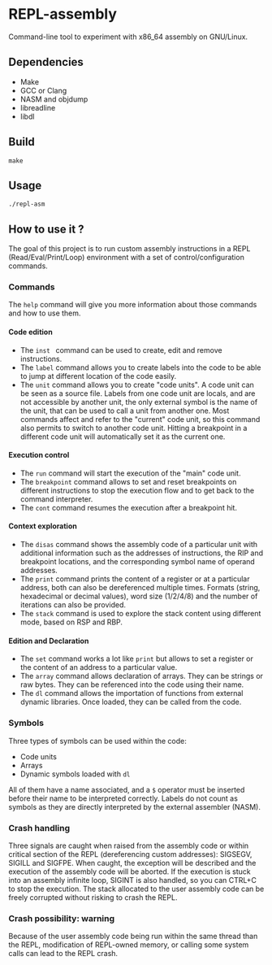 # REPL-assembly
Command-line tool to experiment with x86_64 assembly on GNU/Linux.

## Dependencies
* Make
* GCC or Clang
* NASM and objdump
* libreadline
* libdl

## Build
```
make
```

## Usage
```
./repl-asm
```

## How to use it ?
The goal of this project is to run custom assembly instructions in a REPL (Read/Eval/Print/Loop) environment with a set of control/configuration commands.
### Commands
The ``help`` command will give you more information about those commands and how to use them.
#### Code edition
* The ``inst `` command can be used to create, edit and remove instructions.
* The ``label`` command allows you to create labels into the code to be able to jump at different location of the code easily.
* The ``unit`` command allows you to create "code units". A code unit can be seen as a source file. Labels from one code unit are locals, and are not accessible by another unit, the only external symbol is the name of the unit, that can be used to call a unit from another one.
Most commands affect and refer to the "current" code unit, so this command also permits to switch to another code unit. Hitting a breakpoint in a different code unit will automatically set it as the current one.
#### Execution control
* The ``run`` command will start the execution of the "main" code unit.
* The ``breakpoint`` command allows to set and reset breakpoints on different instructions to stop the execution flow and to get back to the command interpreter.
* The ``cont`` command resumes the execution after a breakpoint hit.
#### Context exploration
* The ``disas`` command shows the assembly code of a particular unit with additional information such as the addresses of instructions, the RIP and breakpoint locations, and the corresponding symbol name of operand addresses.
* The ``print`` command prints the content of a register or at a particular address, both can also be dereferenced multiple times. Formats (string, hexadecimal or decimal values), word size (1/2/4/8) and the number of iterations can also be provided.
* The ``stack`` command is used to explore the stack content using different mode, based on RSP and RBP.
#### Edition and Declaration
* The ``set`` command works a lot like ``print`` but allows to set a register or the content of an address to a particular value.
* The ``array`` command allows declaration of arrays. They can be strings or raw bytes. They can be referenced into the code using their name.
* The ``dl`` command allows the importation of functions from external dynamic libraries. Once loaded, they can be called from the code.
### Symbols
Three types of symbols can be used within the code:
* Code units
* Arrays
* Dynamic symbols loaded with ``dl``

All of them have a name associated, and a ``$`` operator must be inserted before their name to be interpreted correctly. Labels do not count as symbols as they are directly interpreted by the external assembler (NASM). 
### Crash handling
Three signals are caught when raised from the assembly code or within critical section of the REPL (dereferencing custom addresses): SIGSEGV, SIGILL and SIGFPE. When caught, the exception will be described and the execution of the assembly code will be aborted.
If the execution is stuck into an assembly infinite loop, SIGINT is also handled, so you can CTRL+C to stop the execution.
The stack allocated to the user assembly code can be freely corrupted without risking to crash the REPL.
### Crash possibility: warning
Because of the user assembly code being run within the same thread than the REPL, modification of REPL-owned memory, or calling some system calls can lead to the REPL crash.
